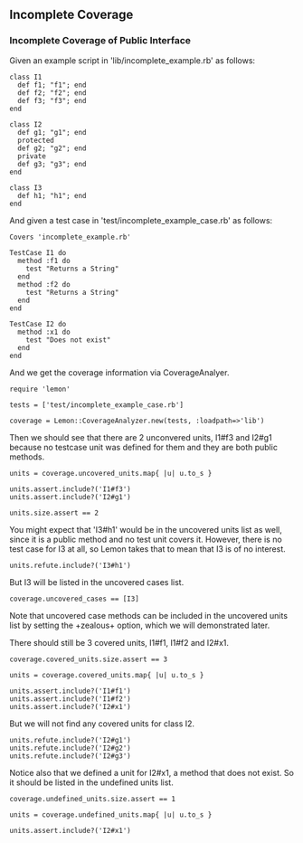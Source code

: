 ## Incomplete Coverage

### Incomplete Coverage of Public Interface

Given an example script in 'lib/incomplete_example.rb' as follows:

    class I1
      def f1; "f1"; end
      def f2; "f2"; end
      def f3; "f3"; end
    end

    class I2
      def g1; "g1"; end
      protected
      def g2; "g2"; end
      private
      def g3; "g3"; end
    end

    class I3
      def h1; "h1"; end
    end

And given a test case in 'test/incomplete_example_case.rb' as follows:

    Covers 'incomplete_example.rb'

    TestCase I1 do
      method :f1 do
        test "Returns a String"
      end
      method :f2 do
        test "Returns a String"
      end
    end

    TestCase I2 do
      method :x1 do
        test "Does not exist"
      end
    end

And we get the coverage information via CoverageAnalyer.

    require 'lemon'

    tests = ['test/incomplete_example_case.rb']

    coverage = Lemon::CoverageAnalyzer.new(tests, :loadpath=>'lib')

Then we should see that there are 2 unconvered units, I1#f3 and I2#g1
because no testcase unit was defined for them and they are both public methods.

    units = coverage.uncovered_units.map{ |u| u.to_s }

    units.assert.include?('I1#f3')
    units.assert.include?('I2#g1')

    units.size.assert == 2

You might expect that 'I3#h1' would be in the uncovered units list as well,
since it is a public method and no test unit covers it. However, there is
no test case for I3 at all, so Lemon takes that to mean that I3 is of
no interest.

    units.refute.include?('I3#h1')

But I3 will be listed in the uncovered cases list.

    coverage.uncovered_cases == [I3]

Note that uncovered case methods can be included in the uncovered units list
by setting the +zealous+ option, which we will demonstrated later.

There should still be 3 covered units, I1#f1, I1#f2 and I2#x1.

    coverage.covered_units.size.assert == 3

    units = coverage.covered_units.map{ |u| u.to_s }

    units.assert.include?('I1#f1')
    units.assert.include?('I1#f2')
    units.assert.include?('I2#x1')

But we will not find any covered units for class I2.

    units.refute.include?('I2#g1')
    units.refute.include?('I2#g2')
    units.refute.include?('I2#g3')

Notice also that we defined a unit for I2#x1, a method that does not exist.
So it should be listed in the undefined units list.

    coverage.undefined_units.size.assert == 1

    units = coverage.undefined_units.map{ |u| u.to_s }

    units.assert.include?('I2#x1')

